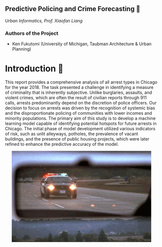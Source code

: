 ## ****Predictive Policing and Crime Forecasting 👮****
*Urban Informatics, Prof. Xiaofan Liang*

### Authors of the Project
- Ken Fukutomi (University of Michigan, Taubman Architecture  & Urban Planning)
  
# **Introduction 📌** 
This report provides a comprehensive analysis of all arrest types in Chicago for the year 2018. The task presented a challenge in identifying a measure of criminality that is inherently subjective. Unlike burglaries, assaults, and violent crimes, which are often the result of civilian reports through 911 calls, arrests predominantly depend on the discretion of police officers. Our decision to focus on arrests was driven by the recognition of systemic bias and the disproportionate policing of communities with lower incomes and minority populations. The primary aim of this study is to develop a machine learning model capable of identifying potential hotspots for future arrests in Chicago. The initial phase of model development utilized various indicators of risk, such as unlit alleyways, potholes, the prevalence of vacant buildings, and the presence of public housing projects, which were later refined to enhance the predictive accuracy of the model.

<center>
    <img width="460" height="300" src="additional/police.gif">
</center>

